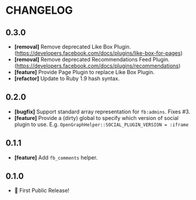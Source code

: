 # CHANGELOG

## 0.3.0

* **[removal]** Remove deprecated Like Box Plugin.(https://developers.facebook.com/docs/plugins/like-box-for-pages)
* **[removal]** Remove deprecated Recommendations Feed Plugin.(https://developers.facebook.com/docs/plugins/recommendations)
* **[feature]** Provide Page Plugin to replace Like Box Plugin.
* **[refactor]** Update to Ruby 1.9 hash syntax.

## 0.2.0

* **[bugfix]** Support standard array representation for `fb:admins`. Fixes #3.
* **[feature]** Provide a (dirty) global to specify which version of social plugin to use. E.g. `OpenGraphHelper::SOCIAL_PLUGIN_VERSION = :iframe`

## 0.1.1

* **[feature]** Add `fb_comments` helper.

## 0.1.0

* :birthday: First Public Release!
